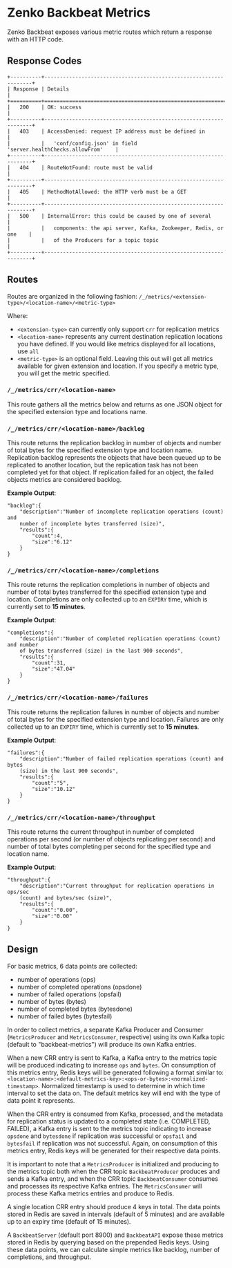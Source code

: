 # Zenko Backbeat Metrics

Zenko Backbeat exposes various metric routes which return a response with an
HTTP code.

## Response Codes

```
+----------+------------------------------------------------------------------+
| Response | Details                                                          |
+==========+==================================================================+
|   200    | OK: success                                                      |
+----------+------------------------------------------------------------------+
|   403    | AccessDenied: request IP address must be defined in              |
|          |   'conf/config.json' in field 'server.healthChecks.allowFrom'    |
+----------+------------------------------------------------------------------+
|   404    | RouteNotFound: route must be valid                               |
+----------+------------------------------------------------------------------+
|   405    | MethodNotAllowed: the HTTP verb must be a GET                    |
+----------+------------------------------------------------------------------+
|   500    | InternalError: this could be caused by one of several            |
|          |   components: the api server, Kafka, Zookeeper, Redis, or one    |
|          |   of the Producers for a topic topic                             |
+----------+------------------------------------------------------------------+
```

## Routes

Routes are organized in the following fashion:
`/_/metrics/<extension-type>/<location-name>/<metric-type>`

Where:

- `<extension-type>` can currently only support `crr` for replication metrics
- `<location-name>` represents any current destination replication locations you
  have defined. If you would like metrics displayed for all locations, use `all`
- `<metric-type>` is an optional field. Leaving this out will get all metrics
  available for given extension and location. If you specify a metric type, you
  will get the metric specified.

### `/_/metrics/crr/<location-name>`

This route gathers all the metrics below and returns as one JSON object for the
specified extension type and locations name.

### `/_/metrics/crr/<location-name>/backlog`

This route returns the replication backlog in number of objects and number of
total bytes for the specified extension type and location name. Replication
backlog represents the objects that have been queued up to be replicated to
another location, but the replication task has not been completed yet for that
object. If replication failed for an object, the failed objects metrics are
considered backlog.

**Example Output**:

```
"backlog":{
    "description":"Number of incomplete replication operations (count) and
    number of incomplete bytes transferred (size)",
    "results":{
        "count":4,
        "size":"6.12"
    }
}
```

### `/_/metrics/crr/<location-name>/completions`

This route returns the replication completions in number of objects and number
of total bytes transferred for the specified extension type and location.
Completions are only collected up to an `EXPIRY` time, which is currently set
to **15 minutes**.

**Example Output**:

```
"completions":{
    "description":"Number of completed replication operations (count) and number
    of bytes transferred (size) in the last 900 seconds",
    "results":{
        "count":31,
        "size":"47.04"
    }
}
```

### `/_/metrics/crr/<location-name>/failures`

This route returns the replication failures in number of objects and number
of total bytes for the specified extension type and location.
Failures are only collected up to an `EXPIRY` time, which is currently set to
**15 minutes**.

**Example Output**:

```
"failures":{
    "description":"Number of failed replication operations (count) and bytes
    (size) in the last 900 seconds",
    "results":{
        "count":"5",
        "size":"10.12"
    }
}
```

### `/_/metrics/crr/<location-name>/throughput`

This route returns the current throughput in number of completed operations per
second (or number of objects replicating per second) and number of total bytes
completing per second for the specified type and location name.

**Example Output**:

```
"throughput":{
    "description":"Current throughput for replication operations in ops/sec
    (count) and bytes/sec (size)",
    "results":{
        "count":"0.00",
        "size":"0.00"
    }
}
```

## Design

For basic metrics, 6 data points are collected:

- number of operations (ops)
- number of completed operations (opsdone)
- number of failed operations (opsfail)
- number of bytes (bytes)
- number of completed bytes (bytesdone)
- number of failed bytes (bytesfail)

In order to collect metrics, a separate Kafka Producer and Consumer
(`MetricsProducer` and `MetricsConsumer`, respective) using its own Kafka topic
(default to "backbeat-metrics") will produce its own Kafka entries.

When a new CRR entry is sent to Kafka, a Kafka entry to the metrics topic will
be produced indicating to increase `ops` and `bytes`. On consumption of this
metrics entry, Redis keys will be generated following a format similar to:
`<location-name>:<default-metrics-key>:<ops-or-bytes>:<normalized-timestamp>`.
Normalized timestamp is used to determine in which time interval to set the data
on. The default metrics key will end with the type of data point it represents.

When the CRR entry is consumed from Kafka, processed, and the metadata for
replication status is updated to a completed state (i.e. COMPLETED, FAILED),
a Kafka entry is sent to the metrics topic indicating to increase `opsdone` and
`bytesdone` if replication was successful or `opsfail` and `bytesfail` if
replication was not successful. Again, on consumption of this metrics entry,
Redis keys will be generated for their respective data points.

It is important to note that a `MetricsProducer` is initialized and producing
to the metrics topic both when the CRR topic `BackbeatProducer` produces and
sends a Kafka entry, and when the CRR topic `BackbeatConsumer` consumes and
processes its respective Kafka entries. The `MetricsConsumer` will process these
Kafka metrics entries and produce to Redis.

A single location CRR entry should produce 4 keys in total. The data points
stored in Redis are saved in intervals (default of 5 minutes) and are available
up to an expiry time (default of 15 minutes).

A `BackbeatServer` (default port 8900) and `BackbeatAPI` expose these metrics
stored in Redis by querying based on the prepended Redis keys. Using these
data points, we can calculate simple metrics like backlog, number of
completions, and throughput.
